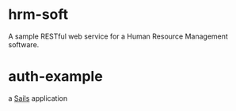 # hrm-soft
A sample RESTful web service for a Human Resource Management software. 
# auth-example

a [Sails](http://sailsjs.org) application
